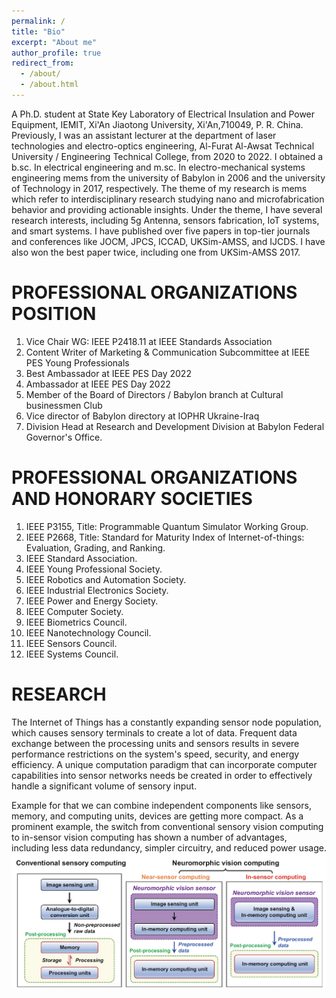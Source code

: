 ```yaml
---
permalink: /
title: "Bio"
excerpt: "About me"
author_profile: true
redirect_from: 
  - /about/
  - /about.html
---
```


A Ph.D. student at State Key Laboratory of Electrical Insulation and Power Equipment, IEMIT, Xi'An Jiaotong University, Xi'An,710049, P. R. China. Previously, I was an assistant lecturer at the department of laser technologies and electro-optics engineering, Al-Furat Al-Awsat Technical University / Engineering Technical College, from 2020 to 2022. I obtained a b.sc. In electrical engineering and m.sc. In electro-mechanical systems engineering mems from the university of Babylon in 2006 and the university of Technology in 2017, respectively. The theme of my research is mems which refer to interdisciplinary research studying nano and microfabrication behavior and providing actionable insights. Under the theme, I have several research interests, including 5g Antenna, sensors fabrication, IoT systems, and smart systems. I have published over five papers in top-tier journals and conferences like JOCM, JPCS, ICCAD, UKSim-AMSS, and IJCDS. I have also won the best paper twice, including one from UKSim-AMSS 2017.

PROFESSIONAL ORGANIZATIONS POSITION
======
1. Vice Chair WG: IEEE P2418.11 at IEEE Standards Association
2. Content Writer of Marketing & Communication Subcommittee at IEEE PES Young Professionals
3. Best Ambassador at IEEE PES Day 2022
4. Ambassador at IEEE PES Day 2022
5. Member of the Board of Directors / Babylon branch at Cultural businessmen Club
6. Vice director of Babylon directory at IOPHR Ukraine-Iraq
7. Division Head at Research and Development Division at Babylon Federal Governor's Office.


PROFESSIONAL ORGANIZATIONS AND HONORARY SOCIETIES
======
1. IEEE P3155, Title: Programmable Quantum Simulator Working Group.
2. IEEE P2668, Title: Standard for Maturity Index of Internet-of-things: Evaluation, Grading, and Ranking.
3. IEEE Standard Association. 
4. IEEE Young Professional Society. 
5. IEEE Robotics and Automation Society.
6. IEEE Industrial Electronics Society.
7. IEEE Power and Energy Society.
8. IEEE Computer Society.
9. IEEE Biometrics Council.
10. IEEE Nanotechnology Council.
11. IEEE Sensors Council.
12. IEEE Systems Council.


RESEARCH
======
The Internet of Things has a constantly expanding sensor node population, which causes sensory terminals to create a lot of data. Frequent data exchange between the processing units and sensors results in severe performance restrictions on the system's speed, security, and energy efficiency. A unique computation paradigm that can incorporate computer capabilities into sensor networks needs be created in order to effectively handle a significant volume of sensory input. 

Example for that we can combine independent components like sensors, memory, and computing units, devices are getting more compact. As a prominent example, the switch from conventional sensory vision computing to in-sensor vision computing has shown a number of advantages, including less data redundancy, simpler circuitry, and reduced power usage.
![Editing a markdown file for a talk](/images/editing-talk.png)

